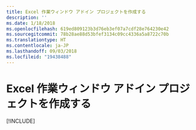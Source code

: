 ```yaml
---
title: Excel 作業ウィンドウ アドイン プロジェクトを作成する
description: ''
ms.date: 1/18/2018
ms.openlocfilehash: 619ed809123b3d76eb3ef07a7cdf28e764230e42
ms.sourcegitcommit: 78b28ae88d53bfef3134c09cc4336a5a8722c70b
ms.translationtype: HT
ms.contentlocale: ja-JP
ms.lasthandoff: 09/03/2018
ms.locfileid: "19438488"
---
```

# <a name="create-your-excel-task-pane-add-in-project"></a>Excel 作業ウィンドウ アドイン プロジェクトを作成する

[!INCLUDE[](../includes/excel-tutorial-setup.md)]